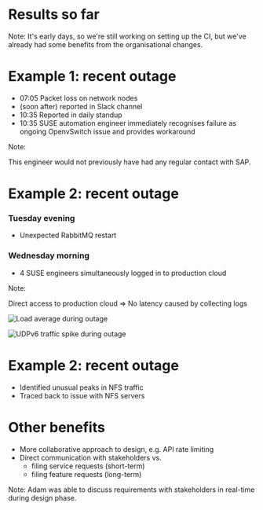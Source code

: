 <!-- .slide: data-state="section-break" id="results" data-timing="5" -->
# Results so far

Note:
It's early days, so we're still working on setting up the CI,
but we've already had some benefits from the organisational changes.


<!-- .slide: data-state="normal" id="recent-outage-1" data-menu-title="Example 1" data-timing="120" -->
# Example 1: recent outage

*   <!-- .element: class="fragment fg-bright-red" -->
    07:05 Packet loss on network nodes
*   <!-- .element: class="fragment" -->
    (soon after) reported in Slack channel
*   <!-- .element: class="fragment" -->
    10:35 Reported in daily standup
*   <!-- .element: class="fragment" -->
    10:35 SUSE automation engineer immediately recognises
    failure as ongoing OpenvSwitch issue
    and provides workaround

Note:

This engineer would not previously have had any regular contact with
SAP.


<!-- .slide: data-state="normal" id="recent-outage-2" data-menu-title="Example 2" data-timing="120" -->
# Example 2: recent outage

### Tuesday evening

*   Unexpected RabbitMQ restart

### Wednesday morning

*   4 SUSE engineers simultaneously logged in to production
    cloud

Note:

Direct access to production cloud => No latency caused by collecting
logs


<!-- .slide: data-state="blank-slide" class="full-screen" id="recent-outage-2-graph" data-menu-title="Load average graphs" data-timing="120" -->
<img data-src="images/outage-load-avg.png"
     alt="Load average during outage" />


<!-- .slide: data-state="blank-slide" class="full-screen" id="recent-outage-2-graph-2" data-menu-title="Load average graphs" data-timing="120" -->
<img data-src="images/outage-UDPv6.png"
     alt="UDPv6 traffic spike during outage" />


<!-- .slide: data-state="normal" id="recent-outage-2-rca" data-menu-title="RCA" data-timing="120" -->
# Example 2: recent outage

*   Identified unusual peaks in NFS traffic
*   Traced back to issue with NFS servers


<!-- .slide: data-state="normal" id="other-benefits" data-menu-title="RCA" data-timing="120" -->
# Other benefits

*   More collaborative approach to design, e.g. API rate limiting
*   Direct communication with stakeholders vs.
    *   filing service requests (short-term)
    *   filing feature requests (long-term)

Note:
Adam was able to discuss requirements with stakeholders
in real-time during design phase.
